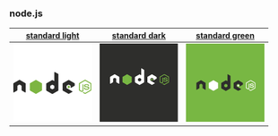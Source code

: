 ### node.js

| [standard light](http://nodejs.org/) | [standard dark](http://nodejs.org/) | [standard green](http://nodejs.org/)
|:---:|:---:|:---:|
| <a href="nodejs.org"><img width=140 src="nodejs-standard/light-256x256.png" alt="node.js standard light"></a> | <a href="nodejs.org"><img width=140 src="nodejs-standard/dark-256x256.png" alt="node.js standard dark"></a> | <a href="nodejs.org"><img width=140 src="nodejs-standard/green-256x256.png" alt="node.js standard green"></a> |
